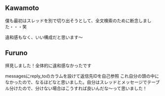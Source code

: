 ## Kawamoto
僕も最初はスレッドを別で切り出そうとして、全文検索のために断念しました・・・笑

違和感もなく、いい構成だと思います〜

## Furuno
拝見しました！全体的に違和感なかったです

messagesにreply_toのカラムを設けて返信先IDを自己参照
これ自分の頭の中になかったので、なるほどなと思いました。自分はスレッドとメッセージでテーブル分けたので、分けない場合はこうすれば良いんだな〜って思いました！